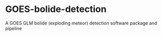 # GOES-bolide-detection
A GOES GLM bolide (exploding meteor) detection software package and pipeline

